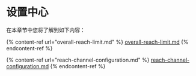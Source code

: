 # 设置中心

在本章节中您将了解到如下内容：

{% content-ref url="overall-reach-limit.md" %}
[overall-reach-limit.md](overall-reach-limit.md)
{% endcontent-ref %}

{% content-ref url="reach-channel-configuration.md" %}
[reach-channel-configuration.md](reach-channel-configuration.md)
{% endcontent-ref %}
